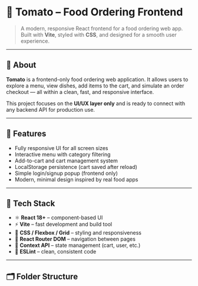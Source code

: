 # 🍅 Tomato – Food Ordering Frontend

> A modern, responsive React frontend for a food ordering web app. Built with **Vite**, styled with **CSS**, and designed for a smooth user experience.

---

## 📖 About
**Tomato** is a frontend-only food ordering web application. It allows users to explore a menu, view dishes, add items to the cart, and simulate an order checkout — all within a clean, fast, and responsive interface.

This project focuses on the **UI/UX layer only** and is ready to connect with any backend API for production use.

---

## 🚀 Features
- Fully responsive UI for all screen sizes  
- Interactive menu with category filtering  
- Add-to-cart and cart management system  
- LocalStorage persistence (cart saved after reload)  
- Simple login/signup popup (frontend only)  
- Modern, minimal design inspired by real food apps  

---

## 🧰 Tech Stack
- ⚛️ **React 18+** – component-based UI  
- ⚡ **Vite** – fast development and build tool  
- 🎨 **CSS / Flexbox / Grid** – styling and responsiveness  
- 🧭 **React Router DOM** – navigation between pages  
- 🧩 **Context API** – state management (cart, user, etc.)  
- 🧹 **ESLint** – clean, consistent code  

---

## 🗂️ Folder Structure
